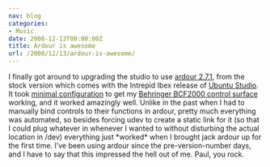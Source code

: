 ```yaml
---
nav: blog
categories:
- Music
date: 2008-12-13T00:00:00Z
title: Ardour is awesome
url: /2008/12/13/ardour-is-awesome/
---
```


I finally got around to upgrading the studio to use [ardour 2.7.1][1], from the stock version which comes with the Intrepid Ibex release of [Ubuntu Studio][2]. It took [minimal configuration][3] to get my [Behringer BCF2000 control surface][4] working, and it worked amazingly well. Unlike in the past when I had to manually bind controls to their functions in ardour, pretty much everything was automated, so besides forcing udev to create a static link for it (so that I could plug whatever in whenever I wanted to without disturbing the actual location in /dev) everything just \*worked\* when I brought jack ardour up for the first time. I’ve been using ardour since the pre-version-number days, and I have to say that this impressed the hell out of me. Paul, you rock.

 [1]: http://ardour.org/node/2251
 [2]: http://ubuntustudio.org/
 [3]: http://ardour.org/files/manual/sn-mackie.html
 [4]: http://www.behringer.com/BCF2000/index.cfm
